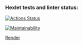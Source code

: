### Hexlet tests and linter status:
[![Actions Status](https://github.com/DarkN3ro/frontend-project-12/actions/workflows/hexlet-check.yml/badge.svg)](https://github.com/DarkN3ro/frontend-project-12/actions)

[![Maintainability](https://qlty.sh/badges/cc09b20b-e2ac-4da5-a943-2d310ef2fef2/maintainability.svg)](https://qlty.sh/gh/DarkN3ro/projects/frontend-project-12)

[Render](https://frontend-project-12-tqne.onrender.com)

